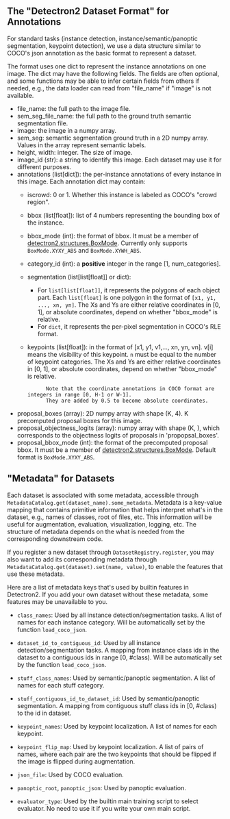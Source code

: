 ## The "Detectron2 Dataset Format" for Annotations

For standard tasks
(instance detection, instance/semantic/panoptic segmentation, keypoint detection),
we use a data structure similar to COCO's json annotation
as the basic format to represent a dataset.

The format uses one dict to represent the instance annotations on
one image. The dict may have the following fields.
The fields are often optional, and some functions may be able to
infer certain fields from others if needed, e.g., the data loader
can read from "file_name" if "image" is not available.

+ file_name: the full path to the image file.
+ sem_seg_file_name: the full path to the ground truth semantic segmentation file.
+ image: the image in a numpy array.
+ sem_seg: semantic segmentation ground truth in a 2D numpy array. Values in the array represent
 		semantic labels.
+ height, width: integer. The size of image.
+ image_id (str): a string to identify this image.
		Each dataset may use it for different purposes.
+ annotations (list[dict]): the per-instance annotations of every
		instance in this image. Each annotation dict may contain:
	+ iscrowd: 0 or 1. Whether this instance is labeled as COCO's "crowd region".
	+ bbox (list[float]): list of 4 numbers representing the bounding box of the instance.
	+ bbox_mode (int): the format of bbox.
			It must be a member of [detectron2.structures.BoxMode](detectron2/structures/boxes.py).
		  Currently only supports `BoxMode.XYXY_ABS` and `BoxMode.XYWH_ABS`.
	+ category_id (int): a __positive__ integer in the range [1, num_categories].
	+ segmentation (list[list[float]] or dict):
		+ For `list[list[float]]`, it represents the polygons of
			each object part. Each `list[float]` is one polygon in the
			format of `[x1, y1, ..., xn, yn]`.
			The Xs and Ys are either relative coordinates in [0, 1], or absolute coordinates,
			depend on whether "bbox_mode" is relative.
		+ For `dict`, it represents the per-pixel segmentation in COCO's RLE format.
	+ keypoints (list[float]): in the format of [x1, y1, v1,..., xn, yn, vn].
				v[i] means the visibility of this keypoint.
				`n` must be equal to the number of keypoint categories.
				The Xs and Ys are either relative coordinates in [0, 1], or absolute coordinates,
				depend on whether "bbox_mode" is relative.

				Note that the coordinate annotations in COCO format are integers in range [0, H-1 or W-1].
				They are added by 0.5 to become absolute coordinates.
+ proposal_boxes (array): 2D numpy array with shape (K, 4). K precomputed proposal boxes for this image.
+ proposal_objectness_logits (array): numpy array with shape (K, ), which corresponds to the objectness
        logits of proposals in 'propopsal_boxes'.
+ proposal_bbox_mode (int): the format of the precomputed proposal bbox.
        It must be a member of [detectron2.structures.BoxMode](detectron2/structures/boxes.py).
        Default format is `BoxMode.XYXY_ABS`.


## "Metadata" for Datasets

Each dataset is associated with some metadata, accessible through
`MetadataCatalog.get(dataset_name).some_metadata`.
Metadata is a key-value mapping that contains primitive information that helps interpret what's in the dataset, e.g.,
names of classes, root of files, etc.
This information will be useful for augmentation, evaluation, visualization, logging, etc.
The structure of metadata depends on the what is needed from the corresponding downstream code.

If you register a new dataset through `DatasetRegistry.register`,
you may also want to add its corresponding metadata through
`MetadataCatalog.get(dataset).set(name, value)`, to enable the features that use these metadata.

Here are a list of metadata keys that's used by builtin features in Detectron2.
If you add your own dataset without these metadata, some features may be
unavailable to you.

* `class_names`: Used by all instance detection/segmentation tasks.
  A list of names for each instance category. Will be automatically set by the function `load_coco_json`.

* `dataset_id_to_contiguous_id`: Used by all instance detection/segmentation tasks.
  A mapping from instance class ids in the dataset to a contiguous ids in range [0, #class).
  Will be automatically set by the function `load_coco_json`.

* `stuff_class_names`: Used by semantic/panoptic segmentation.
  A list of names for each stuff category.

* `stuff_contiguous_id_to_dataset_id`: Used by semantic/panoptic segmentation.
  A mapping from contiguous stuff class ids in [0, #class) to the id in dataset.

* `keypoint_names`: Used by keypoint localization. A list of names for each keypoint.

* `keypoint_flip_map`: Used by keypoint localization. A list of pairs of names,
  where each pair are the two keypoints that should be flipped if the image is
  flipped during augmentation.

* `json_file`: Used by COCO evaluation.
* `panoptic_root`, `panoptic_json`: Used by panoptic evaluation.
* `evaluator_type`: Used by the builtin main training script to select
   evaluator. No need to use it if you write your own main script.

